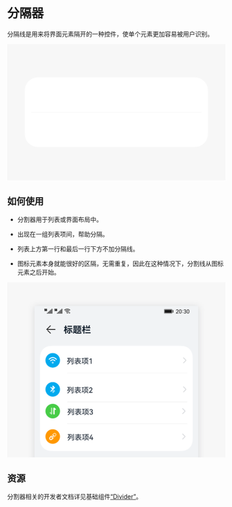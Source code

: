 # 分隔器


分隔线是用来将界面元素隔开的一种控件，使单个元素更加容易被用户识别。


![divider_sub_2](figures/divider_sub_2.png)


## 如何使用

- 分割器用于列表或界面布局中。

- 出现在一组列表项间，帮助分隔。

- 列表上方第一行和最后一行下方不加分隔线。

- 图标元素本身就能很好的区隔，无需重复，因此在这种情况下，分割线从图标元素之后开始。


![0000000000011111111.20220510095310.07730797812317188338330277233468](figures/0000000000011111111.20220510095310.07730797812317188338330277233468.png)


## 资源

分割器相关的开发者文档详见基础组件[“Divider”](https://gitee.com/openharmony/docs/blob/master/zh-cn/application-dev/reference/arkui-ts/ts-basic-components-divider.md)。
